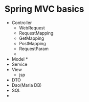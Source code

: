 # Spring MVC basics
* Controller
  * WebRequest
  * RequestMapping
  * GetMapping
  * PostMapping
  * RequestParam
  * 
* Model
  * 
* Service
* View
  * jsp
* DTO
* Dao(Maria DB)
* SQL
* 
